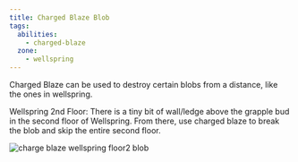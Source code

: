 ```yaml
---
title: Charged Blaze Blob
tags:
  abilities:
    - charged-blaze
  zone:
    - wellspring
---
```

Charged Blaze can be used to destroy certain blobs from a distance, like the ones in wellspring.

Wellspring 2nd Floor:
There is a tiny bit of wall/ledge above the grapple bud in the second floor of Wellspring. 
From there, use charged blaze to break the blob and skip the entire second floor.

![charge blaze wellspring floor2 blob](/media/charge_blaze_wellspring_floor2_blob.png)
